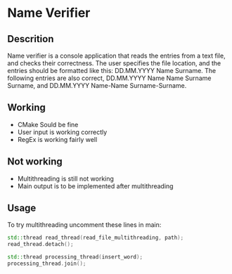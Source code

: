 # Name Verifier


## Descrition
Name verifier is a console application that reads the entries from a text file, and checks their correctness. The user specifies the file location, and the entries should be formatted like this: DD.MM.YYYY Name Surname. The following entries are also correct, DD.MM.YYYY Name Name Surname Surname, and DD.MM.YYYY Name-Name Surname-Surname.


## Working
- CMake Sould be fine
- User input is working correctly
- RegEx is working fairly well

## Not working
- Multithreading is still not working
- Main output is to be implemented after multithreading

## Usage

To try multithreading uncomment these lines in main:

```C++
std::thread read_thread(read_file_multithreading, path);
read_thread.detach();

std::thread processing_thread(insert_word);
processing_thread.join();
```
